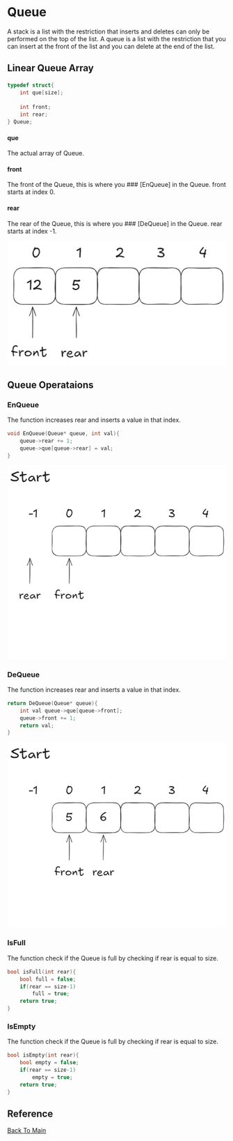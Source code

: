 # Queue

A stack is a list with the restriction that inserts and deletes
can only be performed on the top of the list.
A queue is a list with the restriction that you can insert at the front of the list
and you can delete at the end of the list.

## Linear Queue Array
```c
typedef struct{
    int que[size];

    int front;
    int rear;
} Queue;
```
#### que
The actual array of Queue.

#### front
The front of the Queue, this is where you ### [EnQueue] in the Queue.
front starts at index 0.

#### rear
The rear of the Queue, this is where you ### [DeQueue] in the Queue.
rear starts at index -1.

![Queue](Images/queue.png)

## Queue Operataions
### EnQueue
The function increases rear and inserts a value in that index.
```c
void EnQueue(Queue* queue, int val){
    queue->rear += 1;
    queue->que[queue->rear] = val;
}
```
![enqueue_gif](Images/enqueue.gif)
### DeQueue
The function increases rear and inserts a value in that index.
```c
return DeQueue(Queue* queue){
    int val queue->que[queue->front];
    queue->front += 1;
    return val;
}
```
![dequeue_gif](Images/dequeue.gif)

### IsFull
 The function check if the Queue is full by checking if rear is equal to size.
```c
bool isFull(int rear){
    bool full = false;
    if(rear == size-1)
        full = true;
    return true;
}
```

### IsEmpty
 The function check if the Queue is full by checking if rear is equal to size.
```c
bool isEmpty(int rear){
    bool empty = false;
    if(rear == size-1)
        empty = true;
    return true;
}
```
## Reference

[Back To Main](readme.md)
